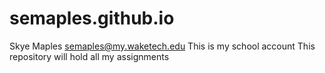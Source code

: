 # semaples.github.io 
Skye Maples semaples@my.waketech.edu
This is my school account 
This repository will hold all my assignments 
